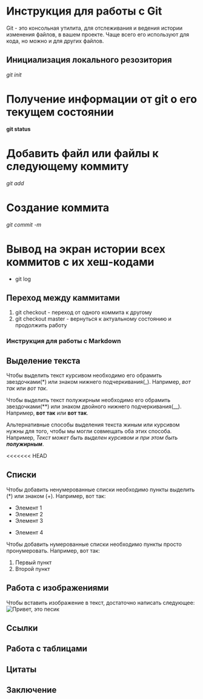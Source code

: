 # Инструкция для работы с Git
Git - это консольная утилита, для отслеживания и ведения истории изменения файлов, в вашем проекте. Чаще всего его используют для кода, но можно и для других файлов. 

## Инициализация локального резозитория
 *git init*

# Получение информации от git о его текущем состоянии
 **git status**

 # Добавить файл или файлы к следующему коммиту
_git add_

# Создание коммита
_git commit -m_

# Вывод на экран истории всех коммитов с их хеш-кодами
* git log


## Переход между каммитами

1. git checkout - переход от одного коммита к другому
2. git checkout master - вернуться к актуальному состоянию и продолжить работу



### Инструкция для работы с  Markdown

## Выделение текста

Чтобы выделить текст курсивом необходимо его обрамить звездочками(*) или знаком нижнего подчеркивания(_). Например, *вот так* или _вот так_.

Чтобы выделить текст полужирным необходимо его обрамить звездочками(**) или знаком двойного нижнего подчеркивания(__). Например, **вот так** или __вот так__.

Альтернативные способы выделения текста жиным или курсивом нужны для того, чтобы мы могли совмещать оба этих способа. Например, _Текст может быть выделен курсивом и при этом быть **полужирным**_.

<<<<<<< HEAD
## Списки
Чтобы добавить ненумерованные списки необходимо пункты выделить (*) или знаком (+).
Например, вот так:
* Элемент 1
* Элемент 2
* Элемент 3
+ Элемент 4

Чтобы добавить нумерованные списки необходимо пункты просто пронумеровать.
Например, вот так:
1. Первый пункт
2. Второй пункт

## Работа с изображениями

Чтобы вставить изображение в текст, достаточно написать следующее:
![Привет, это песик](dog.png)
## Ссылки


## Работа с таблицами

## Цитаты

## Заключение
